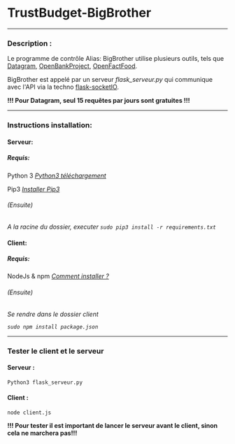 # TrustBudget-BigBrother

---

 ### Description :

 Le programme de contrôle Alias: BigBrother utilise plusieurs outils, tels que [Datagram][1], [OpenBankProject][2], [OpenFactFood][3].

 BigBrother est appelé par un serveur *flask_serveur.py* qui communique avec l'API via la techno [flask-socketIO][4].

[1]: <https://rapidapi.com/Datagram/api/products> "Datagram"
[2]: <https://bnpparibas-api.openbankproject.com/> "OpenBankProject"
[3]: <https://fr.openfoodfacts.org/> "OpenFactFood"
[4]: <https://github.com/miguelgrinberg/Flask-SocketIO> "FlaskSocketIO"

**!!! Pour Datagram, seul 15 requêtes par jours sont gratuites !!!**

---

### Instructions installation: 

#### Serveur: 

##### Requis:

Python 3 *[Python3 téléchargement](https://www.python.org/downloads/)*
 
Pip3 *[Installer Pip3](https://stackoverflow.com/questions/6587507/how-to-install-pip-with-python-3)*

###### (Ensuite)

*A la racine du dossier, executer `sudo pip3 install -r requirements.txt`*
    
#### Client:

##### Requis:

NodeJs & npm *[Comment installer ?](https://www.digitalocean.com/community/tutorials/how-to-install-node-js-on-ubuntu-16-04)*

###### (Ensuite)

*Se rendre dans le dossier client*

*`sudo npm install package.json`*


---

### Tester le client et le serveur

#### Serveur :

`Python3 flask_serveur.py`
    
#### Client :

`node client.js`
    
**!!! Pour tester il est important de lancer le serveur avant le client, sinon cela ne marchera pas!!!**



